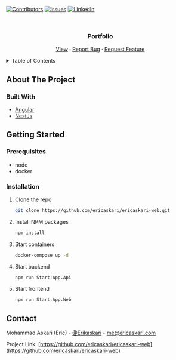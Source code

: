 [![Contributors][contributors-shield]][contributors-url]
[![Issues][issues-shield]][issues-url]
[![LinkedIn][linkedin-shield]][linkedin-url]

<!-- PROJECT LOGO -->
<br />
<div align="center">

<h3 align="center">Portfolio</h3>

  <p align="center">
    <a href="https://www.ericaskari.com">View</a>
    ·
    <a href="https://github.com/ericaskari/ericaskari-web/issues">Report Bug</a>
    ·
    <a href="https://github.com/ericaskari/ericaskari-web/issues">Request Feature</a>
  </p>
</div>



<!-- TABLE OF CONTENTS -->
<details>
  <summary>Table of Contents</summary>
  <ol>
    <li>
      <a href="#about-the-project">About The Project</a>
      <ul>
        <li><a href="#built-with">Built With</a></li>
      </ul>
    </li>
    <li>
      <a href="#getting-started">Getting Started</a>
      <ul>
        <li><a href="#prerequisites">Prerequisites</a></li>
        <li><a href="#installation">Installation</a></li>
      </ul>
    </li>
    <li><a href="#contact">Contact</a></li>
  </ol>
</details>



<!-- ABOUT THE PROJECT -->
## About The Project

[//]: # ([![Product Name Screen Shot][product-screenshot]]&#40;https://www.ericaskari.com&#41;)




### Built With

* [Angular](https://angular.io/)
* [NestJs](https://nestjs.com/)


<!-- GETTING STARTED -->
## Getting Started

### Prerequisites

* node
* docker


### Installation

1. Clone the repo
   ```sh
   git clone https://github.com/ericaskari/ericaskari-web.git
   ```
   
2. Install NPM packages
   ```sh
   npm install
   ```

3. Start containers
   ```sh
   docker-compose up -d
   ```
   
4. Start backend
   ```sh
   npm run Start:App.Api
   ```

5. Start frontend
   ```sh
   npm run Start:App.Web
   ```

<!-- CONTACT -->
## Contact

Mohammad Askari (Eric) - [@Erikaskari](https://twitter.com/Erikaskari) - me@ericaskari.com

Project Link: [https://github.com/ericaskari/ericaskari-web](https://github.com/ericaskari/ericaskari-web)


<!-- MARKDOWN LINKS & IMAGES -->
<!-- https://www.markdownguide.org/basic-syntax/#reference-style-links -->
[contributors-shield]: https://img.shields.io/github/contributors/ericaskari/ericaskari-web.svg?style=for-the-badge
[contributors-url]: https://github.com/ericaskari/ericaskari-web/graphs/contributors
[issues-shield]: https://img.shields.io/github/issues/ericaskari/ericaskari-web.svg?style=for-the-badge
[issues-url]: https://github.com/ericaskari/ericaskari-web/issues
[linkedin-shield]: https://img.shields.io/badge/-LinkedIn-black.svg?style=for-the-badge&logo=linkedin&colorB=555
[linkedin-url]: https://linkedin.com/in/linkedin_username
